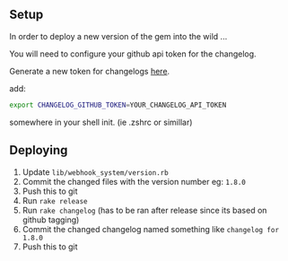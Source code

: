 ## Setup

In order to deploy a new version of the gem into the wild ...

You will need to configure your github api token for the changelog.

Generate a new token for changelogs [here](https://github.com/settings/tokens/new).

add:

```bash
export CHANGELOG_GITHUB_TOKEN=YOUR_CHANGELOG_API_TOKEN
```

somewhere in your shell init. (ie .zshrc or simillar)

## Deploying

1. Update `lib/webhook_system/version.rb`
2. Commit the changed files with the version number eg: `1.8.0`
3. Push this to git
4. Run `rake release`
5. Run `rake changelog` (has to be ran after release since its based on github tagging)
6. Commit the changed changelog named something like `changelog for 1.8.0`
7. Push this to git
